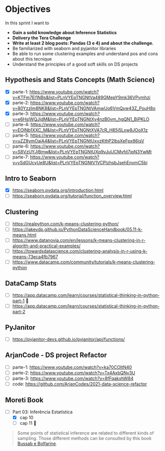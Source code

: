 # Objectives

In this sprint I want to
- **Gain a solid knowledge about Inference Statistics**
- **Delivery the Tera Challenge**
- **Write at least 2 blog posts: Pandas (3 e 4) and about the challenge.**
- Be familiarized with seaborn and pyjanitor libraries
- Be able to run some clustering examples and understand pos and cons about this tecnique
- Understand the principles of a good soft skills on DS projects


## Hypothesis and Stats Concepts (Math Science)
- [x] parte-1: https://www.youtube.com/watch?v=KTFm7El1NBs&list=PLnVYEpTNGNtVa489GMepY9mk36VPymhzi
- [x] parte-2: https://www.youtube.com/watch?v=80YzzIm8NK8&list=PLnVYEpTNGNtVAmwUo6VmQxw43Z_PouH8o
- [x] parte-3: https://www.youtube.com/watch?v=e6HsIWQJjdM&list=PLnVYEpTNGNtXy4nzB0vm_hgQN1_BiPKLO
- [ ] parte-4: https://www.youtube.com/watch?v=EOlNb1XXC_M&list=PLnVYEpTNGNtXVA7cR_H85j5Lxw8JOoX1z
- [ ] parte-5: https://www.youtube.com/watch?v=uZZ8ymOajA4&list=PLnVYEpTNGNtUxvzKthP2lbsXeFpx86isV
- [ ] parte-6: https://www.youtube.com/watch?v=S8VzUYJjBmw&list=PLnVYEpTNGNtUXq9vJuUCMvfd7jpN3YwMt
- [ ] parte-7: https://www.youtube.com/watch?v=ySdGUcyUe8U&list=PLnVYEpTNGNtV1VCPlzhsbJsehEnvmC5bi

## Intro to Seaborn
- [x] https://seaborn.pydata.org/introduction.html
- [ ] https://seaborn.pydata.org/tutorial/function_overview.html

## Clustering
- [ ] https://realpython.com/k-means-clustering-python/
- [ ] https://jakevdp.github.io/PythonDataScienceHandbook/05.11-k-means.html
- [ ] https://www.datanovia.com/en/lessons/k-means-clustering-in-r-algorith-and-practical-examples/
- [ ] https://towardsdatascience.com/clustering-analysis-in-r-using-k-means-73eca4fb7967
- [ ] https://www.datacamp.com/community/tutorials/k-means-clustering-python

## DataCamp Stats
- [ ] https://app.datacamp.com/learn/courses/statistical-thinking-in-python-part-1 🚨
- [ ] https://app.datacamp.com/learn/courses/statistical-thinking-in-python-part-2

## PyJanitor
- [ ] https://pyjanitor-devs.github.io/pyjanitor/api/functions/

## ArjanCode - DS project Refactor
- [ ] parte-1: https://www.youtube.com/watch?v=ka70COItN40
- [ ] parte-2: https://www.youtube.com/watch?v=Tx4AxbQNv3U
- [ ] parte-3: https://www.youtube.com/watch?v=8fFqakxhW84
- [ ] code: https://github.com/ArjanCodes/2021-data-science-refactor

## Moreti Book 
- [ ] Part 03: Inferência Estatística
  - [x] cap 10
  - [ ] cap 11 🚨

>Some points of statistical inference are related to different kinds of sampling. Those different methods can be consulted by this book [Bussab e Bolfarine](https://www.blucher.com.br/livro/detalhes/elementos-de-amostragem-331).

